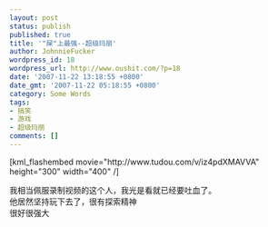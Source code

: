 ```yaml
---
layout: post
status: publish
published: true
title: '"屎"上最强--超级玛丽'
author: JohnnieFucker
wordpress_id: 18
wordpress_url: http://www.oushit.com/?p=18
date: '2007-11-22 13:18:55 +0800'
date_gmt: '2007-11-22 05:18:55 +0800'
category: Some Words
tags:
- 搞笑
- 游戏
- 超级玛丽
comments: []
---
```

<p>[kml_flashembed movie="http://www.tudou.com/v/iz4pdXMAVVA" height="300" width="400" /]</p>
<p>我相当佩服录制视频的这个人，我光是看就已经要吐血了。<br />
他居然坚持玩下去了，很有探索精神<br />
很好很强大</p>
